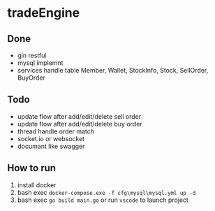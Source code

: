 # tradeEngine

## Done

- gin restful
- mysql implemnt
- services handle table Member, Wallet, StockInfo, Stock, SellOrder, BuyOrder

## Todo

- update flow after add/edit/delete sell order
- update flow after add/edit/delete buy order
- thread handle order match
- socket.io or websocket
- documant like swagger

## How to run

1. install docker
2. bash exec `docker-compose.exe -f cfg\mysql\mysql.yml up -d`
3. bash exec `go build main.go` or run `vscode` to launch project
